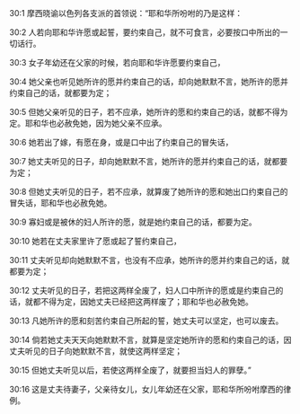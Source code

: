 <a id="1"></a>30:1  摩西晓谕以色列各支派的首领说：“耶和华所吩咐的乃是这样：  

<a id="2"></a>30:2  人若向耶和华许愿或起誓，要约束自己，就不可食言，必要按口中所出的一切话行。  

<a id="3"></a>30:3  女子年幼还在父家的时候，若向耶和华许愿要约束自己，  

<a id="4"></a>30:4  她父亲也听见她所许的愿并约束自己的话，却向她默默不言，她所许的愿并约束自己的话，就都要为定；  

<a id="5"></a>30:5  但她父亲听见的日子，若不应承，她所许的愿和约束自己的话，就都不得为定。耶和华也必赦免她，因为她父亲不应承。  

<a id="6"></a>30:6  她若出了嫁，有愿在身，或是口中出了约束自己的冒失话，  

<a id="7"></a>30:7  她丈夫听见的日子，却向她默默不言，她所许的愿并约束自己的话，就都要为定；  

<a id="8"></a>30:8  但她丈夫听见的日子，若不应承，就算废了她所许的愿和她出口约束自己的冒失话，耶和华也必赦免她。  

<a id="9"></a>30:9  寡妇或是被休的妇人所许的愿，就是她约束自己的话，都要为定。  

<a id="10"></a>30:10  她若在丈夫家里许了愿或起了誓约束自己，  

<a id="11"></a>30:11  丈夫听见却向她默默不言，也没有不应承，她所许的愿并约束自己的话，就都要为定；  

<a id="12"></a>30:12  丈夫听见的日子，若把这两样全废了，妇人口中所许的愿或是约束自己的话，就都不得为定，因她丈夫已经把这两样废了；耶和华也必赦免她。  

<a id="13"></a>30:13  凡她所许的愿和刻苦约束自己所起的誓，她丈夫可以坚定，也可以废去。  

<a id="14"></a>30:14  倘若她丈夫天天向她默默不言，就算是坚定她所许的愿和约束自己的话，因丈夫听见的日子向她默默不言，就使这两样坚定；  

<a id="15"></a>30:15  但她丈夫听见以后，若使这两样全废了，就要担当妇人的罪孽。”  

<a id="16"></a>30:16  这是丈夫待妻子，父亲待女儿，女儿年幼还在父家，耶和华所吩咐摩西的律例。  
